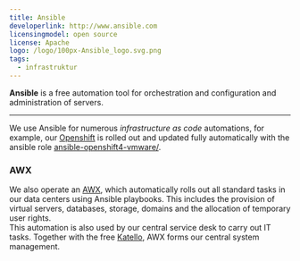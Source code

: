 ```yaml
---
title: Ansible
developerlink: http://www.ansible.com
licensingmodel: open source
license: Apache
logo: /logo/100px-Ansible_logo.svg.png
tags:
  - infrastruktur
---
```


**Ansible** is a free automation tool for orchestration and configuration and administration of servers.

---

We use Ansible for numerous _infrastructure as code_ automations, for example, our [Openshift](openshift.html) is rolled out and updated fully automatically with the ansible role [ansible-openshift4-vmware/](https://github.com/it-at-m/ansible-openshift4-vmware/).

### AWX

We also operate an [AWX](https://github.com/ansible/awx), which automatically rolls out all standard tasks in our data centers using Ansible playbooks. This includes the provision of virtual servers, databases, storage, domains and the allocation of temporary user rights.  
This automation is also used by our central service desk to carry out IT tasks.
Together with the free [Katello](/software/katello), AWX forms our central system management.
